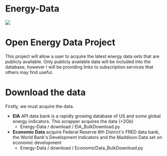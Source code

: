 Energy-Data
===========

![](http://www.liamwagner.com/images/Phuket.jpg)


Open Energy Data Project
=======
This project will allow a user to acquire the latest energy data sets that are publicly available. Only publicly available data will be included into the database, however I will be providing links to subscription services that others may find useful.

Download the data
=======
Firstly, we must acquire the data.
* **EIA** API data bank is a rapidly growing database of US and some global energy indicators. This scrapper acquires the data (>2Gb)
  * Energy-Data / download / EIA_BulkDownload.py
* **Economic Data** acquire Federal Reserve 8th District's FRED data bank, the World Bank's Development Indicators and the Maddison Data set on economic development
  * Energy-Data / download / EconomicData_BulkDownload.py
